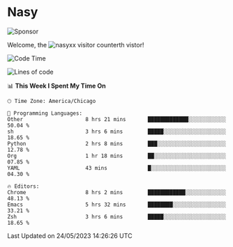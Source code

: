# Nasy

<!--
<p align="center">
<img height="200" src="https://github-readme-stats.vercel.app/api?username=nasyxx&count_private=true&show_icons=true&theme=dracula&include_all_commits=true"/>
<img height="200" src="https://github-readme-stats.vercel.app/api/top-langs/?username=nasyxx&theme=dracula&hide=html,jupyter+notebook&count_private=true&show_icons=true"/>
</p>

  
----------------
-->

![Sponsor](https://img.shields.io/static/v1.svg?label=Sponsor&message=%E2%9D%A4&logo=GitHub&style=flat&color=pink)
 
Welcome, the ![nasyxx visitor counter](https://count.getloli.com/get/@nasyxx?theme=rule34)th vistor!
 
<!--START_SECTION:waka-->
![Code Time](http://img.shields.io/badge/Code%20Time-3%2C536%20hrs%2016%20mins-blue)

![Lines of code](https://img.shields.io/badge/From%20Hello%20World%20I%27ve%20Written-6.2%20million%20lines%20of%20code-blue)

📊 **This Week I Spent My Time On** 

```text
🕑︎ Time Zone: America/Chicago

💬 Programming Languages: 
Other                    8 hrs 21 mins       █████████████░░░░░░░░░░░░   50.04 % 
sh                       3 hrs 6 mins        █████░░░░░░░░░░░░░░░░░░░░   18.65 % 
Python                   2 hrs 8 mins        ███░░░░░░░░░░░░░░░░░░░░░░   12.78 % 
Org                      1 hr 18 mins        ██░░░░░░░░░░░░░░░░░░░░░░░   07.85 % 
YAML                     43 mins             █░░░░░░░░░░░░░░░░░░░░░░░░   04.30 % 

🔥 Editors: 
Chrome                   8 hrs 2 mins        ████████████░░░░░░░░░░░░░   48.13 % 
Emacs                    5 hrs 32 mins       ████████░░░░░░░░░░░░░░░░░   33.21 % 
Zsh                      3 hrs 6 mins        █████░░░░░░░░░░░░░░░░░░░░   18.65 % 
```


 Last Updated on 24/05/2023 14:26:26 UTC
<!--END_SECTION:waka-->

<!-- ![visitors](https://visitor-badge.laobi.icu/badge?page_id=nasyxx.nasyxx) -->
